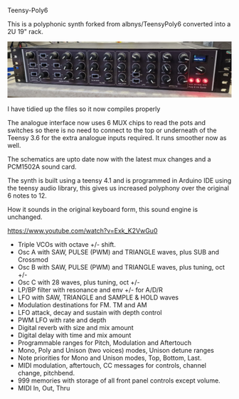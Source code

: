 Teensy-Poly6

This is a polyphonic synth forked from albnys/TeensyPoly6 converted into a 2U 19" rack.

![Synth](photos/synth.jpg)

I have tidied up the files so it now compiles properly

The analogue interface now uses 6 MUX chips to read the pots and switches so there is no need to connect to the top or underneath of the Teensy 3.6 for the extra analogue inputs required. It runs smoother now as well.

The schematics are upto date now with the latest mux changes and a PCM1502A sound card.

The synth is built using a teensy 4.1 and is programmed in Arduino IDE using the teensy audio library, this gives us increased polyphony over the original 6 notes to 12.

How it sounds in the original keyboard form, this sound engine is unchanged.

https://www.youtube.com/watch?v=Exk_K2VwGu0

* Triple VCOs with octave +/- shift.
* Osc A with SAW, PULSE (PWM) and TRIANGLE waves, plus SUB and Crossmod
* Osc B with SAW, PULSE (PWM) and TRIANGLE waves, plus tuning, oct +/-
* Osc C with 28 waves, plus tuning, oct +/-
* LP/BP filter with resonance and env +/- for A/D/R
* LFO with SAW, TRIANGLE and SAMPLE & HOLD waves
* Modulation destinations for FM. TM and AM
* LFO attack, decay and sustain with depth control
* PWM LFO with rate and depth
* Digital reverb with size and mix amount
* Digital delay with time and mix amount
* Programmable ranges for Pitch, Modulation and Aftertouch
* Mono, Poly and Unison (two voices) modes, Unison detune ranges
* Note priorities for Mono and Unison modes, Top, Bottom, Last.
* MIDI modulation, aftertouch, CC messages for controls, channel change, pitchbend.
* 999 memories with storage of all front panel controls except volume.
* MIDI In, Out, Thru
